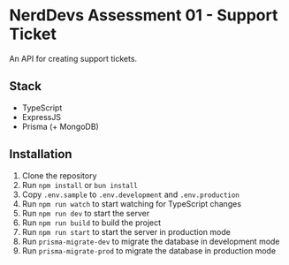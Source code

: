# NerdDevs Assessment 01 - Support Ticket

An API for creating support tickets.

## Stack
- TypeScript
- ExpressJS
- Prisma (+ MongoDB)

## Installation
1. Clone the repository
2. Run `npm install` or `bun install`
3. Copy `.env.sample` to `.env.development` and `.env.production`
4. Run `npm run watch` to start watching for TypeScript changes
5. Run `npm run dev` to start the server
6. Run `npm run build` to build the project
7. Run `npm run start` to start the server in production mode
8. Run `prisma-migrate-dev` to migrate the database in development mode
9. Run `prisma-migrate-prod` to migrate the database in production mode